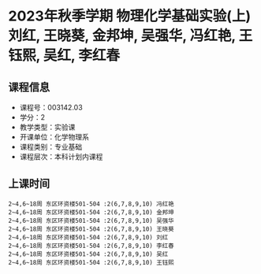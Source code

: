 # 2023年秋季学期 物理化学基础实验(上) 刘红, 王晓葵, 金邦坤, 吴强华, 冯红艳, 王钰熙, 吴红, 李红春






## 课程信息

- 课程号：003142.03
- 学分：2
- 教学类型：实验课
- 开课单位：化学物理系
- 课程类别：专业基础
- 课程层次：本科计划内课程

## 上课时间

```
2~4,6~18周 东区环资楼501-504 :2(6,7,8,9,10) 冯红艳
2~4,6~18周 东区环资楼501-504 :2(6,7,8,9,10) 金邦坤
2~4,6~18周 东区环资楼501-504 :2(6,7,8,9,10) 吴强华
2~4,6~18周 东区环资楼501-504 :2(6,7,8,9,10) 王晓葵
2~4,6~18周 东区环资楼501-504 :2(6,7,8,9,10) 刘红
2~4,6~18周 东区环资楼501-504 :2(6,7,8,9,10) 李红春
2~4,6~18周 东区环资楼501-504 :2(6,7,8,9,10) 吴红
2~4,6~18周 东区环资楼501-504 :2(6,7,8,9,10) 王钰熙
```

